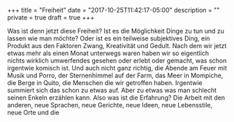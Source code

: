 +++
title = "Freiheit"
date = "2017-10-25T11:42:17-05:00"
description = ""
private = true
draft = true
+++

Was ist denn jetzt diese Freiheit? Ist es die Möglichkeit Dinge zu tun und zu lassen wie man möchte? Oder ist es ein teilweise subjektives Ding, ein Produkt aus den Faktoren Zwang, Kreativität und Gedult. Nach dem wir jetzt etwas mehr als einen Monat unterwegs waren haben wir so eigentlich nichts wirklich umwerfendes gesehen oder erlebt oder gemacht, was schon irgentwie komisch ist. Und auch nicht ganz richtig, die Abende am Feuer mit Musik und Porro, der Sternenhimmel auf der Farm, das Meer in Mompiche, die Berge in Quito, die Menschen die wir getroffen haben. Irgentwie summiert sich das schon zu etwas auf. Aber zu etwas was man schlecht seinen Enkeln erzählen kann. Also was ist die Erfahrung? Die Arbeit mit den anderen, neue Sprachen, neue Gerichte, neue Ideen, neue Lebensstile, neue Orte und die 